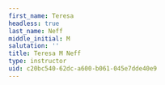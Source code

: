 ```yaml
---
first_name: Teresa
headless: true
last_name: Neff
middle_initial: M
salutation: ''
title: Teresa M Neff
type: instructor
uid: c20bc540-62dc-a600-b061-045e7dde40e9
---
```

